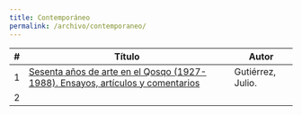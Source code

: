 ```yaml
---
title: Contemporáneo
permalink: /archivo/contemporaneo/
---
```


\# | Título | Autor
--- | --- | ---
1 | [Sesenta años de arte en el Qosqo (1927-1988). Ensayos, artículos y comentarios](https://historiografiadelarteperuano.github.io/archivo/sesenta_anos_de_arte_qosqo_gutierrez/) | Gutiérrez, Julio.
2 | 
